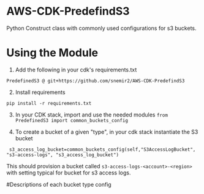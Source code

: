 # AWS-CDK-PredefindS3
Python Construct class with commonly used configurations for s3 buckets. 
# Using the Module 

1. Add the following in your cdk's  requirements.txt
```
PredefinedS3 @ git+https://github.com/snemir2/AWS-CDK-PredefindS3
```
2. Install requirements
```
pip install -r requirements.txt
```

3. In your CDK stack, import and use the needed modules
`from PredefinedS3 import common_buckets_config`

4. To create a bucket of a given "type", in your cdk stack  instantiate the S3 bucket
```
 s3_access_log_bucket=common_buckets_config(self,"S3AccessLogBucket", "s3-access-logs", "s3_access_log_bucket")
 ```
This should provision a bucket called `s3-access-logs-<account>-<region>` with setting typical for bucket for s3 access logs. 


#Descriptions of each bucket type config
